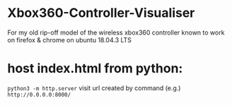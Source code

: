 # Xbox360-Controller-Visualiser
For my old rip-off model of the wireless xbox360 controller 
known to work on firefox & chrome on ubuntu 18.04.3 LTS

# host index.html from python:
  `python3 -m http.server`
visit url created by command (e.g.)
  `http://0.0.0.0:8000/`
